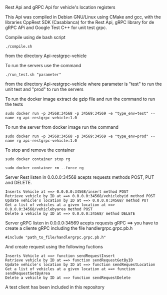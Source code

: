 Rest Api and gRPC Api for vehicle's location registers

This Api was compiled in Debian GNU/Linux using CMake and gcc, with the libraries CppRest SDK (Casablanca) for the Rest Api, gRPC library for de gRPC APi and Google Test C++ for unit test grpc.

Compile using de bash script

	./compile.sh 

from the directory Api-restgrpc-vehicle

To run the servers use the command

	./run_test.sh "parameter"

from the directory Api-restgrpc-vehicle where parameter is "test" to run the unit test and "prod" to run the servers

To run the docker image extract de gzip file and run the command to run the tests

	sudo docker run -p 34568:34568 -p 34569:34569 -e "type_env=test" --name rg api-restgrpc-vehicle:1.0

To run the server from docker image run the command

	sudo docker run -p 34568:34568 -p 34569:34569 -e "type_env=prod" --name rg api-restgrpc-vehicle:1.0

To stop and remove the container

	sudo docker container stop rg

	sudo docker container rm --force rg


Server Rest listen in 0.0.0.0:34568 acepts requests methods POST, PUT and DELETE.

	Inserts Vehicle at ==> 0.0.0.0:34568/insert method POST
	Retrieve vehicle by ID at ==> 0.0.0.0:34568/vehiclebyid method POST
	Update vehicle's location by ID at ==> 0.0.0.0:34568/ method PUT
	Get a list of vehicles at a given location at ==> 0.0.0.0:34568/vehiclebyarea method POST
	Delete a vehicle by ID at ==> 0.0.0.0:34568/ method DELETE

Server gRPC listen in 0.0.0.0:34569 acepts requests gRPC ==> you have to create a cliente gRPC including the file handlergrpc.grpc.pb.h
       
	#include "path_to_file/handlergrpc.grpc.pb.h"

And create request using the following fuctions

	Inserts Vehicle at ==> function sendRequestInsert
	Retrieve vehicle by ID at ==> function sendRequestGetByID
	Update vehicle's location by ID at ==> function sendRequestLocation
	Get a list of vehicles at a given location at ==> function sendRequestGetByArea
	Delete a vehicle by ID at ==> function sendRequestDelete
	
A test client has been included in this repository

